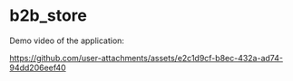 # b2b_store
Demo video of the application:

https://github.com/user-attachments/assets/e2c1d9cf-b8ec-432a-ad74-94dd206eef40
